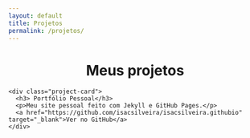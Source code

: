 ```yaml
---
layout: default
title: Projetos
permalink: /projetos/
---
```


<div style="text-align: center;">
  <h1 class="gradient-text">Meus projetos</h1>
</div>

    <div class="project-card">
      <h3> Portfólio Pessoal</h3>
      <p>Meu site pessoal feito com Jekyll e GitHub Pages.</p>
      <a href="https://github.com/isacsilveira/isacsilveira.githubio" target="_blank">Ver no GitHub</a>
    </div>

  </div>
</div>
